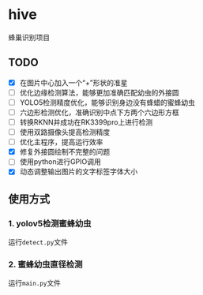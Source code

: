 # hive

蜂巢识别项目

## TODO
- [x] 在图片中心加入一个“+”形状的准星
- [ ] 优化边缘检测算法，能够更加准确匹配幼虫的外接圆
- [ ] YOLO5检测精度优化，能够识别身边没有蜂蜡的蜜蜂幼虫
- [ ] 六边形检测优化，准确识别中点下方两个六边形方框
- [ ] 转换RKNN并成功在RK3399pro上进行检测
- [ ] 使用双路摄像头提高检测精度
- [ ] 优化主程序，提高运行效率
- [x] 修复外接圆绘制不完整的问题
- [ ] 使用python进行GPIO调用
- [x] 动态调整输出图片的文字标签字体大小

## 使用方式
### 1. yolov5检测蜜蜂幼虫
运行`detect.py`文件

### 2. 蜜蜂幼虫直径检测
运行`main.py`文件
